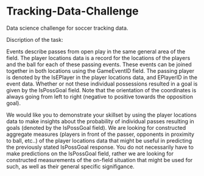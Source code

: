 # Tracking-Data-Challenge
Data science challenge for soccer tracking data.

Discription of the task:

Events describe passes from open play in the same general area of the field. The player locations data is a record for the locations of the players and the ball for each of these passing events. These events can be joined together in both locations using the GameEventID field. The passing player is denoted by the IsEPlayer in the player locations data, and EPlayerID in the event data. Whether or not these individual possessions resulted in a goal is given by the IsPossGoal field. Note that the orientation of the coordinates is always going from left to right (negative to positive towards the opposition goal).

 
We would like you to demonstrate your skillset by using the player locations data to make insights about the probability of individual passes resulting in goals (denoted by the IsPossGoal field). We are looking for constructed aggregate measures (players in front of the passer, opponents in proximity to ball, etc..) of the player locations data that might be useful in predicting the previously stated IsPossGoal response. You do not necessarily have to make predictions on the IsPossGoal field, rather we are looking for constructed measurements of the on-field situation that might be used for such, as well as their general specific signifigance.
